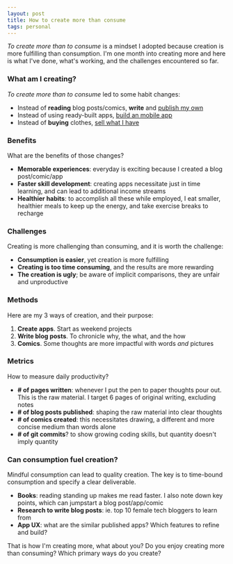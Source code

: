 ```yaml
---
layout: post
title: How to create more than consume
tags: personal
---
```


*To create more than to consume* is a mindset I adopted because creation is more fulfilling than consumption. I'm one month into creating more and here is what I've done, what's working, and the challenges encountered so far.

### What am I creating?
*To create more than to consume* led to some habit changes:
- Instead of **reading** blog posts/comics, **write** and [publish my own](https://github.com/annyh/annyh.github.io)
- Instead of using ready-built apps, [build an mobile app](../quotes-app)
- Instead of **buying** clothes, [sell what I have](../shopping-experience)

### Benefits
What are the benefits of those changes?
- **Memorable experiences**: everyday is exciting because I created a blog post/comic/app 
- **Faster skill development**: creating apps necessitate just in time learning, and can lead to additional income streams
- **Healthier habits**: to accomplish all these while employed, I eat smaller, healthier meals to keep up the energy, and take exercise breaks to recharge

### Challenges
Creating is more challenging than consuming, and it is worth the challenge:
- **Consumption is easier**, yet creation is more fulfilling
- **Creating is too time consuming**, and the results are more rewarding 
- **The creation is ugly**; be aware of implicit comparisons, they are unfair and unproductive 

### Methods
Here are my 3 ways of creation, and their purpose:
1. **Create apps**. Start as weekend projects
2. **Write blog posts**. To chronicle why, the what, and the how
3. **Comics**. Some thoughts are more impactful with words *and* pictures

### Metrics
How to measure daily productivity? 
- **\# of pages written**: whenever I put the pen to paper thoughts pour out. This is the raw material. I target 6 pages of original writing, excluding notes
- **\# of blog posts published**: shaping the raw material into clear thoughts
- **\# of comics created**: this necessitates drawing, a different and more concise medium than words alone
- **\# of git commits**? to show growing coding skills, but quantity doesn't imply quantity

### Can consumption fuel creation?
Mindful consumption can lead to quality creation. The key is to time-bound consumption and specify a clear deliverable.
- **Books**: reading standing up makes me read faster. I also note down key points, which can jumpstart a blog post/app/comic
- **Research to write blog posts**: ie. top 10 female tech bloggers to learn from
- **App UX**: what are the similar published apps? Which features to refine and build?

That is how I'm creating more, what about you? Do you enjoy creating more than consuming? Which primary ways do you create? 


